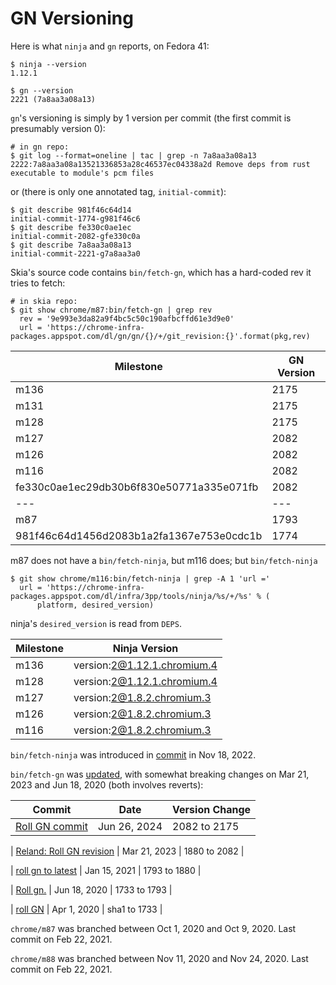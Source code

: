 # GN Versioning

Here is what `ninja` and `gn` reports, on Fedora 41:

```
$ ninja --version
1.12.1

$ gn --version
2221 (7a8aa3a08a13)
```

`gn`'s versioning is simply by 1 version per commit (the first commit is presumably version 0):

```
# in gn repo:
$ git log --format=oneline | tac | grep -n 7a8aa3a08a13
2222:7a8aa3a08a13521336853a28c46537ec04338a2d Remove deps from rust executable to module's pcm files
```

or (there is only one annotated tag, `initial-commit`):

```
$ git describe 981f46c64d14
initial-commit-1774-g981f46c6
$ git describe fe330c0ae1ec
initial-commit-2082-gfe330c0a
$ git describe 7a8aa3a08a13
initial-commit-2221-g7a8aa3a0
```

Skia's source code contains `bin/fetch-gn`, which has a hard-coded rev it tries to fetch:

```
# in skia repo:
$ git show chrome/m87:bin/fetch-gn | grep rev
  rev = '9e993e3da82a9f4bc5c50c190afbcffd61e3d9e0'
  url = 'https://chrome-infra-packages.appspot.com/dl/gn/gn/{}/+/git_revision:{}'.format(pkg,rev)
```

| Milestone | GN Version |
| ---  | --- |
| m136 | 2175 |
| m131 | 2175 |
| m128 | 2175 |
| m127 | 2082 |
| m126 | 2082 |
| m116 | 2082 |
| fe330c0ae1ec29db30b6f830e50771a335e071fb | 2082 |
| ---  | --- |
| m87  | 1793 |
981f46c64d1456d2083b1a2fa1367e753e0cdc1b | 1774 |

<!--
commit 981f46c64d1456d2083b1a2fa1367e753e0cdc1b
Author: Harley Li <hhli@chromium.org>
Date:   Wed Jun 3 10:33:23 2020 -0400
-->

<!--
commit 63c32297733f5d95a9155335117a290b078a9beb
Author: Kota Yamaguchi <KotaYamaguchi1984@gmail.com>
Date:   Tue Jun 9 17:05:33 2020 +0900

    Set gn to specific commit
-->


m87 does not have a `bin/fetch-ninja`, but m116 does; but `bin/fetch-ninja`

```
$ git show chrome/m116:bin/fetch-ninja | grep -A 1 'url ='
  url = 'https://chrome-infra-packages.appspot.com/dl/infra/3pp/tools/ninja/%s/+/%s' % (
      platform, desired_version)
```

ninja's `desired_version` is read from `DEPS`.

| Milestone | Ninja Version |
| ---  | --- |
| m136 | version:2@1.12.1.chromium.4 |
| m128 | version:2@1.12.1.chromium.4 |
| m127 | version:2@1.8.2.chromium.3 |
| m126 | version:2@1.8.2.chromium.3 |
| m116 | version:2@1.8.2.chromium.3 |


`bin/fetch-ninja` was introduced in [commit](https://github.com/google/skia/commit/46900fb0816d77448bf0c8fe9918761bc1be04b9) in Nov 18, 2022.

`bin/fetch-gn` was [updated](https://github.com/google/skia/commits/main/bin/fetch-gn), with somewhat breaking changes on
Mar 21, 2023 and Jun 18, 2020 (both involves reverts):

| Commit | Date | Version Change |
| ---  | --- | --- |
| [Roll GN commit](https://github.com/google/skia/commit/adf6da3b1f52bf976887ecd6ef045ef0c8115efe)           | Jun 26, 2024 | 2082 to 2175 |
<!-- 'fe330c0ae1ec29db30b6f830e50771a335e071fb'
     'b2afae122eeb6ce09c52d63f67dc53fc517dbdc8' -->
| [Reland: Roll GN revision](https://github.com/google/skia/commit/7c7977e4859ba07c3e65be035296e1a50901cf97) | Mar 21, 2023 | 1880 to 2082 |
<!-- 'd62642c920e6a0d1756316d225a90fd6faa9e21e'
     'fe330c0ae1ec29db30b6f830e50771a335e071fb' -->
| [roll gn to latest](https://github.com/google/skia/commit/4f4c064d5b749f139eb69d6e7f3852cb0fd53d4f)        | Jan 15, 2021 | 1793 to 1880 |
<!-- '9e993e3da82a9f4bc5c50c190afbcffd61e3d9e0'
     'd62642c920e6a0d1756316d225a90fd6faa9e21e' -->
| [Roll gn.](https://github.com/google/skia/commit/3890d3d76511f53726f04c705b8a657ce8bc38e3)                 | Jun 18, 2020 | 1733 to 1793 |
<!-- '82d673acb802cee21534c796a59f8cdf26500f53'
     '9e993e3da82a9f4bc5c50c190afbcffd61e3d9e0' -->
| [roll GN](https://github.com/google/skia/commit/bfc09267bdb446fb31110099f029a846adc001fe)                  | Apr 1, 2020  | sha1 to 1733 |
<!-- from sha1 based to
 rev = '82d673acb802cee21534c796a59f8cdf26500f53' -->


`chrome/m87` was branched between Oct 1, 2020 and Oct 9, 2020. Last commit on Feb 22, 2021.

`chrome/m88` was branched between Nov 11, 2020 and Nov 24, 2020. Last commit on Feb 22, 2021.
